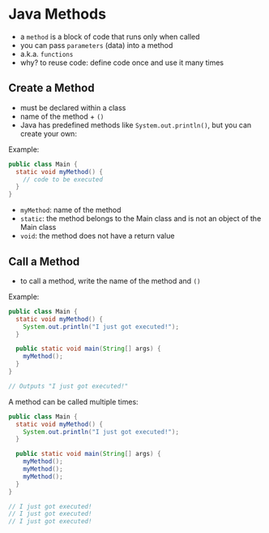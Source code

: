 # Java Methods

- a `method` is a block of code that runs only when called
- you can pass `parameters` (data) into a method
- a.k.a. `functions`
- why? to reuse code: define code once and use it many times

## Create a Method

- must be declared within a class
- name of the method + `()`
- Java has predefined methods like `System.out.println()`, but you can create your own:

Example:
```java
public class Main {
  static void myMethod() {
    // code to be executed
  }
}
```
- `myMethod`: name of the method
- `static`: the method belongs to the Main class and is not an object of the Main class
- `void`: the method does not have a return value

## Call a Method

- to call a method, write the name of the method and `()`

Example:
```java
public class Main {
  static void myMethod() {
    System.out.println("I just got executed!");
  }

  public static void main(String[] args) {
    myMethod();
  }
}

// Outputs "I just got executed!"
```

A method can be called multiple times:

```java
public class Main {
  static void myMethod() {
    System.out.println("I just got executed!");
  }

  public static void main(String[] args) {
    myMethod();
    myMethod();
    myMethod();
  }
}

// I just got executed!
// I just got executed!
// I just got executed!
```